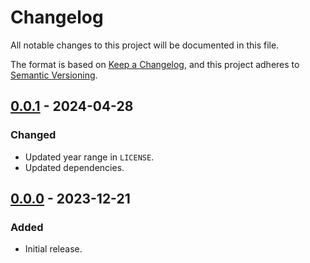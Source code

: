 # Changelog

All notable changes to this project will be documented in this file.

The format is based on [Keep a Changelog](https://keepachangelog.com/en/1.0.0/),
and this project adheres to [Semantic Versioning](https://semver.org/spec/v2.0.0.html).

## [0.0.1] - 2024-04-28

### Changed

- Updated year range in `LICENSE`.
- Updated dependencies.

## [0.0.0] - 2023-12-21

### Added

- Initial release.

[0.0.1]: https://github.com/chksum-rs/hash-sha2/compare/v0.0.0...v0.0.1
[0.0.0]: https://github.com/chksum-rs/hash-sha2/releases/tag/v0.0.0
